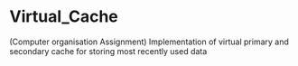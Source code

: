 # Virtual_Cache
(Computer organisation Assignment)
Implementation of virtual primary and secondary cache for storing most recently used data
